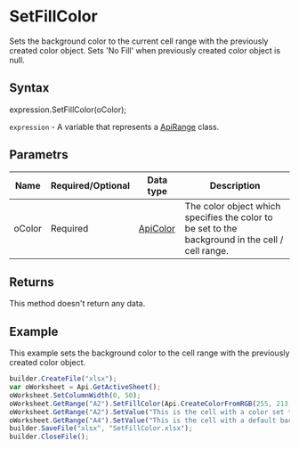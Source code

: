 # SetFillColor

Sets the background color to the current cell range with the previously created color object. Sets 'No Fill' when previously created color object is null.

## Syntax

expression.SetFillColor(oColor);

`expression` - A variable that represents a [ApiRange](../ApiRange.md) class.

## Parametrs

| **Name** | **Required/Optional** | **Data type** | **Description** |
| ------------- | ------------- | ------------- | ------------- |
| oColor | Required | [ApiColor](../../ApiColor/ApiColor.md) | The color object which specifies the color to be set to the background in the cell / cell range. |

## Returns

This method doesn't return any data.

## Example

This example sets the background color to the cell range with the previously created color object.

```javascript
builder.CreateFile("xlsx");
var oWorksheet = Api.GetActiveSheet();
oWorksheet.SetColumnWidth(0, 50);
oWorksheet.GetRange("A2").SetFillColor(Api.CreateColorFromRGB(255, 213, 191));
oWorksheet.GetRange("A2").SetValue("This is the cell with a color set to its background");
oWorksheet.GetRange("A4").SetValue("This is the cell with a default background color");
builder.SaveFile("xlsx", "SetFillColor.xlsx");
builder.CloseFile();
```